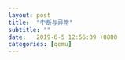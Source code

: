```yaml
---
layout: post
title:  "中断与异常"
subtitle: ""
date:   2019-6-5 12:56:09 +0800
categories: [qemu]
---
```


